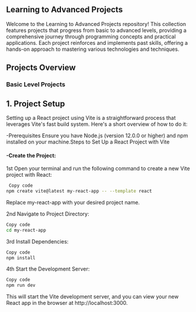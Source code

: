## Learning to Advanced Projects
Welcome to the Learning to Advanced Projects repository! This collection features projects that progress from basic to advanced levels, providing a comprehensive journey through programming concepts and practical applications. Each project reinforces and implements past skills, offering a hands-on approach to mastering various technologies and techniques.

## Projects Overview

### Basic Level Projects
## 1. **Project Setup**
   Setting up a React project using Vite is a straightforward process that leverages Vite's fast build system. Here's a short overview of how to do it:

-Prerequisites
Ensure you have Node.js (version 12.0.0 or higher) and npm installed on your machine.Steps to Set Up a React Project with Vite
#### -Create the Project:
1st Open your terminal and run the following command to create a new Vite project with React:

```bash
 Copy code
npm create vite@latest my-react-app -- --template react
```
Replace my-react-app with your desired project name.

2nd Navigate to Project Directory:

```bash
Copy code
cd my-react-app
```
3rd Install Dependencies:

```bash
Copy code
npm install
```
4th Start the Development Server:

```bash
Copy code
npm run dev
```
This will start the Vite development server, and you can view your new React app in the browser at http://localhost:3000.

